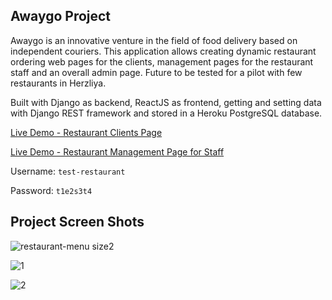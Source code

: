 ## Awaygo Project

Awaygo is an innovative venture in the field of food delivery based on independent couriers. This application allows creating dynamic restaurant ordering web pages for the clients, management pages for the restaurant staff and an overall admin page. Future to be tested for a pilot with few restaurants in Herzliya.

Built with Django as backend, ReactJS as frontend, getting and setting data with Django REST framework and stored in a Heroku PostgreSQL database.

[Live Demo - Restaurant Clients Page](https://awaygotest.herokuapp.com/restaurant_menu/?id=1 "Live Demo")

[Live Demo - Restaurant Management Page for Staff](https://awaygotest.herokuapp.com/restaurant "Live Demo")

Username:
`test-restaurant`


Password:
`t1e2s3t4`

## Project Screen Shots

![restaurant-menu size2](https://user-images.githubusercontent.com/57297876/122225636-eae5c680-cebd-11eb-93ed-2307f28a3cdc.jpg)

![1](https://user-images.githubusercontent.com/57297876/122246758-803d8680-cecf-11eb-843f-13e685d8d2f3.jpg)

![2](https://user-images.githubusercontent.com/57297876/122246798-892e5800-cecf-11eb-93ae-ce0e079d06b9.jpg)